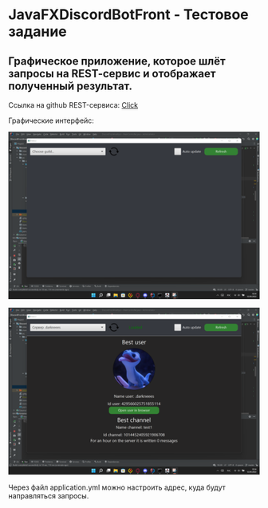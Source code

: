 # JavaFXDiscordBotFront - Тестовое задание

## Графическое приложение, которое шлёт запросы на REST-cервис и отображает полученный результат.

Ссылка на github REST-сервиса: [Click](https://github.com/darkneees/SpringDiscordBotBack)

Графические интерфейс:

![Альтернативный текст](Window.png)

![Альтернативный текст](Window-2.png)


Через файл application.yml можно настроить адрес, куда будут направляться запросы.
